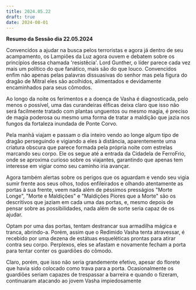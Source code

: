 ```yaml
---
title: 2024.05.22
draft: true
date: 2024-08-01
---
```

**Resumo da Sessão dia 22.05.2024**

Convencidos a ajudar na busca pelos terroristas e agora já dentro de seu acampamento, os Lampiões da Luz agora ouvem e debatem sobre os princípios dessa chamada 'resistêcia'. Lord Gunther, o líder parece cada vez mais um político do que fanático, mais são do que louco. Convencidos enfim não apenas pelas palavras dissuasivas do senhor mas pela figura do dragão de Mitral eles são acolhidos, alimentados e devidamente encaminhados para seus cômodos.

Ao longo da noite os ferimentos e a doença de Vasha é diagnosticada, pelo menos o possível, uma das curandeiras élficas deixa claro que isso não será facilmente tratado com plantas unguentos ou mesmo magia, é preciso de magia poderosa ou mesmo uma forma de tratar a maldição que jazia nos fungos da fortaleza inundada de Ponte Corvo.

Pela manhã viajam e passam o dia inteiro vendo ao longe algum tipo de dragão perseguindo e vigiando a eles à distância, aparentemente uma criatura obscura que parece formada pela própria noite com estrelas marcando seu corpo. Ele os segue até a entrada da Cidadela de FerroFrio, onde se aproxima curioso sobre os viajantes, garantindo que apenas tem interesse em vigiar como seu caminho iria avançar.

Agora também alertas sobre os perigos que os aguardam e vendo seu vigia sumir frente aos seus olhos, todos enfileirados e olhando atentamente as portas à sua frente, veem nada além de péssimos presságios "Morte Longe", "Morte e Maldições" e "Maldições Piores que a Morte" são os descritivos que jaziam em cada uma das portas, e, mesmo depois de pensar sobre as possibilidades, nada além de sorte seria capaz de os ajudar.

Optam por uma das portas, tentam destrancar sua armadilha mágica e tranca, abrindo-a. Porém, assim que o Redimido Vasha tenta atravessar, é recebido por uma dezena de estátuas esqueléticas prontas para atirar contra seu corpo. Perplexos, eles se afastam e novamente fecham a porta para tentar conter os guardiões do cômodo.

Claro, porém, que isso não seria grandemente efetivo, apesar do florete que havia sido colocado como trava para a porta. Ocasionalmente os guardiões seriam capazes de trespassar a barreira e quando o fizeram, continuaram atacando ao jovem Vasha impiedosamente